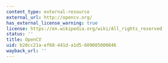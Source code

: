 ```yaml
---
content_type: external-resource
external_url: http://opencv.org/
has_external_license_warning: true
license: https://en.wikipedia.org/wiki/All_rights_reserved
status: ''
title: OpenCV
uid: b28cc21a-ef68-441d-a1d5-609005000846
wayback_url: ''
---
```

